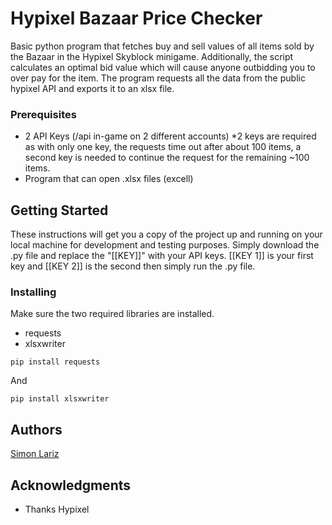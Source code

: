 # Hypixel Bazaar Price Checker
Basic python program that fetches buy and sell values of all items sold by the Bazaar in the Hypixel Skyblock minigame. Additionally, the script calculates an optimal bid value which will cause anyone outbidding you to over pay for the item. The program requests all the data from the public hypixel API and exports it to an xlsx file.

### Prerequisites

- 2 API Keys (/api in-game on 2 different accounts) *2 keys are required as with only one key, the requests time out after about 100 items, a second key is needed to continue the request for the remaining ~100 items.
- Program that can open .xlsx files (excell)

## Getting Started

These instructions will get you a copy of the project up and running on your local machine for development and testing purposes. Simply download the .py file and replace the "[[KEY]]" with your API keys. [[KEY 1]] is your first key and [[KEY 2]] is the second then simply run the .py file. 

### Installing

Make sure the two required libraries are installed.
- requests
- xlsxwriter

```
pip install requests
```

And 

```
pip install xlsxwriter
```

## Authors

[Simon Lariz](https://github.com/SimonLariz)

## Acknowledgments

* Thanks Hypixel
